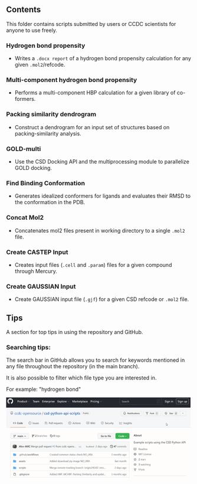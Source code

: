 ## Contents

This folder contains scripts submitted by users or CCDC scientists for anyone to use freely. 

### Hydrogen bond propensity
- Writes a `.docx report` of a hydrogen bond propensity calculation for any given `.mol2`/refcode.

### Multi-component hydrogen bond propensity 
- Performs a multi-component HBP calculation for a given library of co-formers. 

### Packing similarity dendrogram
- Construct a dendrogram for an input set of structures based on packing-similarity analysis.

### GOLD-multi
- Use the CSD Docking API and the multiprocessing module to parallelize GOLD docking.

### Find Binding Conformation
- Generates idealized conformers for ligands and evaluates their RMSD to the conformation in the PDB.

### Concat Mol2
- Concatenates mol2 files present in working directory to a single `.mol2` file. 

### Create CASTEP Input
- Creates input files (`.cell` and `.param`) files for a given compound through Mercury.

### Create GAUSSIAN Input
- Create GAUSSIAN input file (`.gjf`) for a given CSD refcode or `.mol2` file.

## Tips 
A section for top tips in using the repository and GitHub. 
### Searching tips:

The search bar in GitHub allows you to search for keywords mentioned in any file throughout the repository (in the main branch).

It is also possible to filter which file type you are interested in.

For example: 
"hydrogen bond" 

<img src="../assets/search.gif" width="500px">


